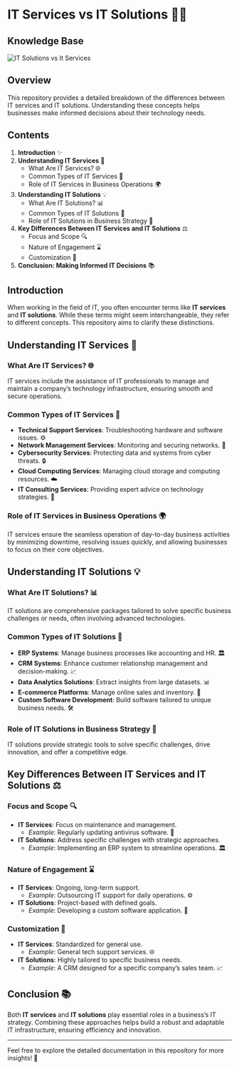 # IT Services vs IT Solutions 🔧💡

## Knowledge Base

![IT Solutions vs It Services](https://github.com/user-attachments/assets/36f5cc15-4880-4999-97b6-17b751381ee4)

## Overview
This repository provides a detailed breakdown of the differences between IT services and IT solutions. Understanding these concepts helps businesses make informed decisions about their technology needs.

## Contents
1. **Introduction** ✨  
2. **Understanding IT Services** 🚀  
   - What Are IT Services? 🌐  
   - Common Types of IT Services 🏦  
   - Role of IT Services in Business Operations 🌍  
3. **Understanding IT Solutions** 💡  
   - What Are IT Solutions? 📊  
   - Common Types of IT Solutions 🔄  
   - Role of IT Solutions in Business Strategy 🔗  
4. **Key Differences Between IT Services and IT Solutions** ⚖️  
   - Focus and Scope 🔍  
   - Nature of Engagement ⌛  
   - Customization 🎨  
5. **Conclusion: Making Informed IT Decisions** 📚  

## Introduction
When working in the field of IT, you often encounter terms like **IT services** and **IT solutions**. While these terms might seem interchangeable, they refer to different concepts. This repository aims to clarify these distinctions.

## Understanding IT Services 🚀

### What Are IT Services? 🌐
IT services include the assistance of IT professionals to manage and maintain a company’s technology infrastructure, ensuring smooth and secure operations.

### Common Types of IT Services 🏦
- **Technical Support Services**: Troubleshooting hardware and software issues. ⚙️
- **Network Management Services**: Monitoring and securing networks. 🔧
- **Cybersecurity Services**: Protecting data and systems from cyber threats. 🔒
- **Cloud Computing Services**: Managing cloud storage and computing resources. ☁️
- **IT Consulting Services**: Providing expert advice on technology strategies. 🔎

### Role of IT Services in Business Operations 🌍
IT services ensure the seamless operation of day-to-day business activities by minimizing downtime, resolving issues quickly, and allowing businesses to focus on their core objectives.

## Understanding IT Solutions 💡

### What Are IT Solutions? 📊
IT solutions are comprehensive packages tailored to solve specific business challenges or needs, often involving advanced technologies.

### Common Types of IT Solutions 🔄
- **ERP Systems**: Manage business processes like accounting and HR. 🏛️
- **CRM Systems**: Enhance customer relationship management and decision-making. 📈
- **Data Analytics Solutions**: Extract insights from large datasets. 📊
- **E-commerce Platforms**: Manage online sales and inventory. 🛒
- **Custom Software Development**: Build software tailored to unique business needs. 🛠️

### Role of IT Solutions in Business Strategy 🔗
IT solutions provide strategic tools to solve specific challenges, drive innovation, and offer a competitive edge.

## Key Differences Between IT Services and IT Solutions ⚖️

### Focus and Scope 🔍
- **IT Services**: Focus on maintenance and management.
  - *Example*: Regularly updating antivirus software. 🔧
- **IT Solutions**: Address specific challenges with strategic approaches.
  - *Example*: Implementing an ERP system to streamline operations. 🏛️

### Nature of Engagement ⌛
- **IT Services**: Ongoing, long-term support.
  - *Example*: Outsourcing IT support for daily operations. ⚙️
- **IT Solutions**: Project-based with defined goals.
  - *Example*: Developing a custom software application. 🔧

### Customization 🎨
- **IT Services**: Standardized for general use.
  - *Example*: General tech support services. 🌐
- **IT Solutions**: Highly tailored to specific business needs.
  - *Example*: A CRM designed for a specific company’s sales team. 📈

## Conclusion 📚
Both **IT services** and **IT solutions** play essential roles in a business’s IT strategy. Combining these approaches helps build a robust and adaptable IT infrastructure, ensuring efficiency and innovation. 

---

Feel free to explore the detailed documentation in this repository for more insights! 🚀
